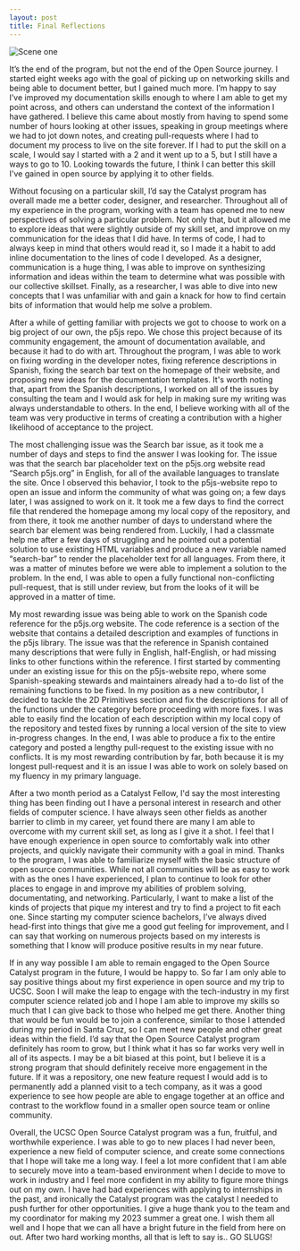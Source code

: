 ```yaml
---
layout: post
title: Final Reflections
---
```


![Scene one](https://github.com/OnexiMedina/OnexiMedina.github.io/assets/112675769/67d3dca9-6c5e-415b-9045-0796d632338f)

 It’s the end of the program, but not the end of the Open Source journey. I started eight weeks ago with the goal of picking up on networking skills and being able to document better, but I gained much more. I’m happy to say I’ve improved my documentation skills enough to where I am able to get my point across, and others can understand the context of the information I have gathered. I believe this came about mostly from having to spend some number of hours looking at other issues, speaking in group meetings where we had to jot down notes, and creating pull-requests where I had to document my process to live on the site forever. If I had to put the skill on a scale, I would say I started with a 2 and it went up to a 5, but I still have a ways to go to 10. Looking towards the future, I think I can better this skill I've gained in open source by applying it to other fields. 

 Without focusing on a particular skill, I’d say the Catalyst program has overall made me a better coder, designer, and researcher. Throughout all of my experience in the program, working with a team has opened me to new perspectives of solving a particular problem. Not only that, but it allowed me to explore ideas that were slightly outside of my skill set, and improve on my communication for the ideas that I did have. In terms of code, I had to always keep in mind that others would read it, so I made it a habit to add inline documentation to the lines of code I developed. As a designer, communication is a huge thing, I was able to improve on synthesizing information and ideas within the team to determine what was possible with our collective skillset. Finally, as a researcher, I was able to dive into new concepts that I was unfamiliar with and gain a knack for how to find certain bits of information that would help me solve a problem.

 After a while of getting familiar with projects we got to choose to work on a big project of our own, the p5js repo. We chose this project because of its community engagement, the amount of documentation available, and because it had to do with art. Throughout the program, I was able to work on fixing wording in the developer notes, fixing reference descriptions in Spanish, fixing the search bar text on the homepage of their website, and proposing new ideas for the documentation templates. It's worth noting that, apart from the Spanish descriptions, I worked on all of the issues by consulting the team and I would ask for help in making sure my writing was always understandable to others. In the end, I believe working with all of the team was very productive in terms of creating a contribution with a higher likelihood of acceptance to the project.

 The most challenging issue was the Search bar issue, as it took me a number of days and steps to find the answer I was looking for. The issue was that the search bar placeholder text on the p5js.org website read “Search p5js.org” in English, for all of the available languages to translate the site. Once I observed this behavior, I took to the p5js-website repo to open an issue and inform the community of what was going on; a few days later, I was assigned to work on it. It took me a few days to find the correct file that rendered the homepage among my local copy of the repository, and from there, it took me another number of days to understand where the search bar element was being rendered from. Luckily, I had a classmate help me after a few days of struggling and he pointed out a potential solution to use existing HTML variables and produce a new variable named “search-bar” to render the placeholder text for all languages. From there, it was a matter of minutes before we were able to implement a solution to the problem. In the end, I was able to open a fully functional non-conflicting pull-request, that is still under review, but from the looks of it will be approved in a matter of time.

 My most rewarding issue was being able to work on the Spanish code reference for the p5js.org website. The code reference is a section of the website that contains a detailed description and examples of functions in the p5js library. The issue was that the reference in Spanish contained many descriptions that were fully in English, half-English, or had missing links to other functions within the reference. I first started by commenting under an existing issue for this on the p5js-website repo, where some Spanish-speaking stewards and maintainers already had a to-do list of the remaining functions to be fixed. In my position as a new contributor, I decided to tackle the 2D Primitives section and fix the descriptions for all of the functions under the category before proceeding with more fixes. I was able to easily find the location of each description within my local copy of the repository and tested fixes by running a local version of the site to view in-progress changes. In the end, I was able to produce a fix to the entire category and posted a lengthy pull-request to the existing issue with no conflicts. It is my most rewarding contribution by far, both because it is my longest pull-request and it is an issue I was able to work on solely based on my fluency in my primary language. 

 After a two month period as a Catalyst Fellow, I'd say the most interesting thing has been finding out I have a personal interest in research and other fields of computer science. I have always seen other fields as another barrier to climb in my career, yet found there are many I am able to overcome with my current skill set, as long as I give it a shot. I feel that I have enough experience in open source to comfortably walk into other projects, and quickly navigate their community with a goal in mind. Thanks to the program, I was able to familiarize myself with the basic structure of open source communities. While not all communities will be as easy to work with as the ones I have experienced, I plan to continue to look for other places to engage in and improve my abilities of problem solving, documentating, and networking. Particularly, I want to make a list of the kinds of projects that pique my interest and try to find a project to fit each one. Since starting my computer science bachelors, I’ve always dived head-first into things that give me a good gut feeling for improvement, and I can say that working on numerous projects based on my interests is something that I know will produce positive results in my near future.

 If in any way possible I am able to remain engaged to the Open Source Catalyst program in the future, I would be happy to. So far I am only able to say positive things about my first experience in open source and my trip to UCSC. Soon I will make the leap to engage with the tech-industry in my first computer science related job and I hope I am able to improve my skills so much that I can give back to those who helped me get there. Another thing that would be fun would be to join a conference, similar to those I attended during my period in Santa Cruz, so I can meet new people and other great ideas within the field. I’d say that the Open Source Catalyst program definitely has room to grow, but I think what it has so far works very well in all of its aspects. I may be a bit biased at this point, but I believe it is a strong program that should definitely receive more engagement in the future. If it was a repository, one new feature request I would add is to permanently add a planned visit to a tech company, as it was a good experience to see how people are able to engage together at an office and contrast to the workflow found in a smaller open source team or online community.

 Overall, the UCSC Open Source Catalyst program was a fun, fruitful, and worthwhile experience. I was able to go to new places I had never been, experience a new field of computer science, and create some connections that I hope will take me a long way. I feel a lot more confident that I am able to securely move into a team-based environment when I decide to move to work in industry and I feel more confident in my ability to figure more things out on my own. I have had bad experiences with applying to internships in the past, and ironically the Catalyst program was the catalyst I needed to push further for other opportunities. I give a huge thank you to the team and my coordinator for making my 2023 summer a great one. I wish them all well and I hope that we can all have a bright future in the field from here on out. After two hard working months, all that is left to say is.. GO SLUGS!







